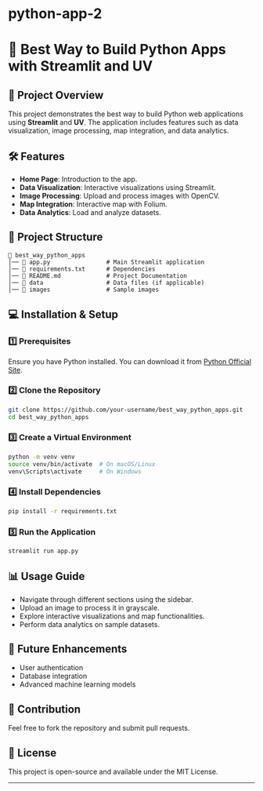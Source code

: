 # python-app-2
# 🚀 Best Way to Build Python Apps with Streamlit and UV

## 📌 Project Overview
This project demonstrates the best way to build Python web applications using **Streamlit** and **UV**. The application includes features such as data visualization, image processing, map integration, and data analytics.

## 🛠️ Features
- **Home Page**: Introduction to the app.
- **Data Visualization**: Interactive visualizations using Streamlit.
- **Image Processing**: Upload and process images with OpenCV.
- **Map Integration**: Interactive map with Folium.
- **Data Analytics**: Load and analyze datasets.

## 📂 Project Structure
```
📁 best_way_python_apps
│── 📄 app.py                # Main Streamlit application
│── 📄 requirements.txt      # Dependencies
│── 📄 README.md             # Project Documentation
│── 📁 data                  # Data files (if applicable)
│── 📁 images                # Sample images
```

## 💻 Installation & Setup
### 1️⃣ Prerequisites
Ensure you have Python installed. You can download it from [Python Official Site](https://www.python.org/downloads/).

### 2️⃣ Clone the Repository
```bash
git clone https://github.com/your-username/best_way_python_apps.git
cd best_way_python_apps
```

### 3️⃣ Create a Virtual Environment
```bash
python -m venv venv
source venv/bin/activate  # On macOS/Linux
venv\Scripts\activate     # On Windows
```

### 4️⃣ Install Dependencies
```bash
pip install -r requirements.txt
```

### 5️⃣ Run the Application
```bash
streamlit run app.py
```

## 📊 Usage Guide
- Navigate through different sections using the sidebar.
- Upload an image to process it in grayscale.
- Explore interactive visualizations and map functionalities.
- Perform data analytics on sample datasets.

## 📝 Future Enhancements
- User authentication
- Database integration
- Advanced machine learning models

## 🤝 Contribution
Feel free to fork the repository and submit pull requests.

## 📜 License
This project is open-source and available under the MIT License.

---
